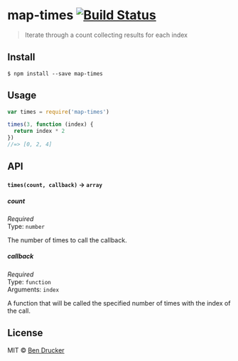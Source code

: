 # map-times [![Build Status](https://travis-ci.org/bendrucker/map-times.svg?branch=master)](https://travis-ci.org/bendrucker/map-times)

> Iterate through a count collecting results for each index


## Install

```
$ npm install --save map-times
```


## Usage

```js
var times = require('map-times')

times(3, function (index) {
  return index * 2  
})
//=> [0, 2, 4]
```

## API

#### `times(count, callback)` -> `array`

##### count

*Required*  
Type: `number`

The number of times to call the callback.

##### callback

*Required*  
Type: `function`  
Arguments: `index`

A function that will be called the specified number of times with the index of the call.

## License

MIT © [Ben Drucker](http://bendrucker.me)
